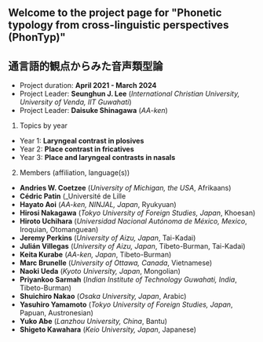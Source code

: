 ## Welcome to the project page for "Phonetic typology from cross-linguistic perspectives (PhonTyp)"
## 通言語的観点からみた音声類型論
  
- Project duration: **April 2021 - March 2024** 
- Project Leader: **Seunghun J. Lee** (_International Christian University, University of Venda, IIT Guwahati_) 
- Project Leader: **Daisuke Shinagawa** (_AA-ken_) 

1. Topics by year
  - Year 1: **Laryngeal contrast in plosives**
  - Year 2: **Place contrast in fricatives**
  - Year 3: **Place and laryngeal contrasts in nasals**

2. Members (affiliation, language(s))
  - **Andries W. Coetzee** (_University of Michigan, the USA_, Afrikaans)
  - **Cédric Patin** (_Université de Lille
  - **Hayato Aoi** (_AA-ken, NINJAL, Japan_, Ryukyuan)
  - **Hirosi Nakagawa** (_Tokyo University of Foreign Studies, Japan_, Khoesan)
  - **Hiroto Uchihara** (_Universidad Nacional Autónoma de México, Mexico_, Iroquian, Otomanguean)
  - **Jeremy Perkins** (_University of Aizu, Japan_, Tai-Kadai)
  - **Julián Villegas** (_University of Aizu, Japan_, Tibeto-Burman, Tai-Kadai)
  - **Keita Kurabe** (_AA-ken, Japan_, Tibeto-Burman)  
  - **Marc Brunelle** (_University of Ottawa, Canada_, Vietnamese)
  - **Naoki Ueda** (_Kyoto University, Japan_, Mongolian)
  - **Priyankoo Sarmah** (_Indian Institute of Technology Guwahati, India_, Tibeto-Burman)
  - **Shuichiro Nakao** (_Osaka University, Japan_, Arabic)
  - **Yasuhiro Yamamoto** (_Tokyo University of Foreign Studies, Japan_, Papuan, Austronesian)
  - **Yuko Abe** (_Lanzhou University, China_, Bantu)
  - **Shigeto Kawahara** (_Keio University, Japan_, Japanese)



